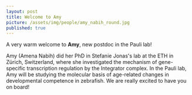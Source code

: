 ```yaml
---
layout: post
title: Welcome to Amy
picture: /assets/img/people/amy_nabih_round.jpg
published: true
---
```

A very warm welcome to **Amy**, new postdoc in the Pauli lab! 

Amy (Amena Nabih) did her PhD in Stefanie Jonas's lab at the ETH in Zürich, Switzerland, where she investigated the mechanism of gene-specific transcription regulation by the Integrator complex. In the Pauli lab, Amy will be studying the molecular basis of age-related changes in developmental competence in zebrafish. 
We are really excited to have you on board!
